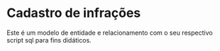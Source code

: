 # Cadastro de infrações
Este é um modelo de entidade e relacionamento com o seu respectivo script sql para fins didáticos.
